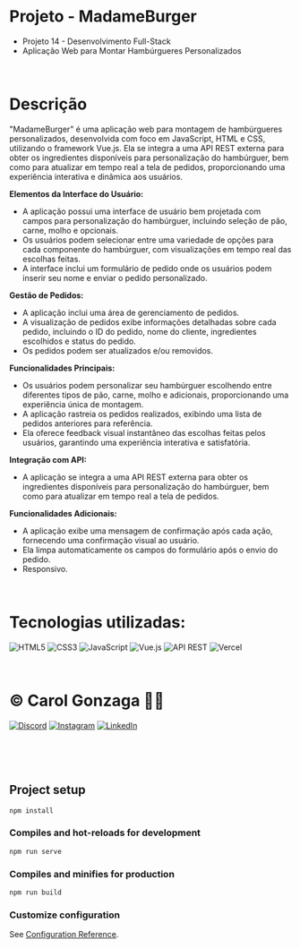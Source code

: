# Projeto - MadameBurger

- Projeto 14 - Desenvolvimento Full-Stack
- Aplicação Web para Montar Hambúrgueres Personalizados

<br/>

# Descrição

"MadameBurger" é uma aplicação web para montagem de hambúrgueres personalizados, desenvolvida com foco em JavaScript, HTML e CSS, utilizando o framework Vue.js. Ela se integra a uma API REST externa para obter os ingredientes disponíveis para personalização do hambúrguer, bem como para atualizar em tempo real a tela de pedidos, proporcionando uma experiência interativa e dinâmica aos usuários.

**Elementos da Interface do Usuário:**
- A aplicação possui uma interface de usuário bem projetada com campos para personalização do hambúrguer, incluindo seleção de pão, carne, molho e opcionais.
- Os usuários podem selecionar entre uma variedade de opções para cada componente do hambúrguer, com visualizações em tempo real das escolhas feitas.
- A interface inclui um formulário de pedido onde os usuários podem inserir seu nome e enviar o pedido personalizado.

**Gestão de Pedidos:**
- A aplicação inclui uma área de gerenciamento de pedidos.
- A visualização de pedidos exibe informações detalhadas sobre cada pedido, incluindo o ID do pedido, nome do cliente, ingredientes escolhidos e status do pedido.
- Os pedidos podem ser atualizados e/ou removidos.

**Funcionalidades Principais:**
- Os usuários podem personalizar seu hambúrguer escolhendo entre diferentes tipos de pão, carne, molho e adicionais, proporcionando uma experiência única de montagem.
- A aplicação rastreia os pedidos realizados, exibindo uma lista de pedidos anteriores para referência.
- Ela oferece feedback visual instantâneo das escolhas feitas pelos usuários, garantindo uma experiência interativa e satisfatória.

**Integração com API:**
- A aplicação se integra a uma API REST externa para obter os ingredientes disponíveis para personalização do hambúrguer, bem como para atualizar em tempo real a tela de pedidos.

**Funcionalidades Adicionais:**
- A aplicação exibe uma mensagem de confirmação após cada ação, fornecendo uma confirmação visual ao usuário.
- Ela limpa automaticamente os campos do formulário após o envio do pedido.
- Responsivo.

<br/>

# Tecnologias utilizadas:
![HTML5](https://img.shields.io/badge/html5-%23E34F26.svg?style=flat&logo=html5&logoColor=white) 
![CSS3](https://img.shields.io/badge/css3-%231572B6.svg?style=flat&logo=css3&logoColor=white)
![JavaScript](https://img.shields.io/badge/javascript-%23323330.svg?style=flat&logo=javascript&logoColor=%23F7DF1E)
![Vue.js](https://img.shields.io/badge/vue.js-%2335495e.svg?style=flat&logo=vue.js&logoColor=%234FC08D)
![API REST](https://img.shields.io/badge/API_REST-0078D4?style=flat&logo=api) 
![Vercel](https://img.shields.io/badge/Vercel-%23000000.svg?style=flat&logo=vercel&logoColor=white)

<br/>

# © Carol Gonzaga 🏳️‍🌈
[![Discord](https://img.shields.io/badge/Discord-%237289DA.svg?logo=discord&logoColor=white)](https://discord.gg/yZq4x7DQ)
[![Instagram](https://img.shields.io/badge/Instagram-%23E4405F.svg?logo=Instagram&logoColor=white)](https://instagram.com/anacquesta) 
[![LinkedIn](https://img.shields.io/badge/LinkedIn-%230077B5.svg?logo=linkedin&logoColor=white)](https://linkedin.com/in/anacarolgonzaga) 

<br/>
<br/>
<br/>

## Project setup
```
npm install
```

### Compiles and hot-reloads for development
```
npm run serve
```

### Compiles and minifies for production
```
npm run build
```

### Customize configuration
See [Configuration Reference](https://cli.vuejs.org/config/).
